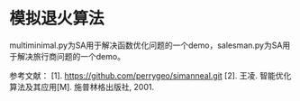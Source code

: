 # 模拟退火算法

multiminimal.py为SA用于解决函数优化问题的一个demo，salesman.py为SA用于解决旅行商问题的一个demo。

参考文献：
[1]. <https://github.com/perrygeo/simanneal.git>
[2]. 王凌. 智能优化算法及其应用[M]. 施普林格出版社, 2001.
